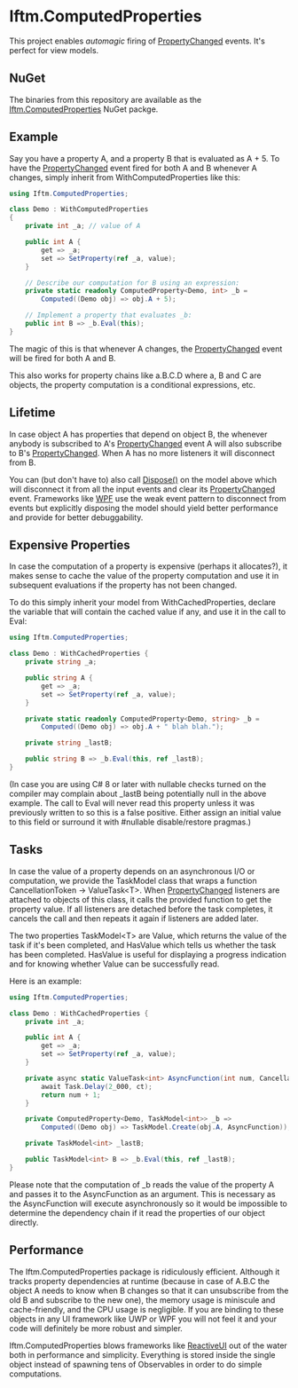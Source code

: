# Iftm.ComputedProperties

This project enables _automagic_ firing of [PropertyChanged][1] events. It's perfect for view models.

## NuGet

The binaries from this repository are available as the [Iftm.ComputedProperties](https://www.nuget.org/packages/Iftm.ComputedProperties/) NuGet packge.

## Example

Say you have a property A, and a property B that is evaluated as A + 5. To have the [PropertyChanged][1] event fired for both A and B whenever A changes, simply inherit from WithComputedProperties like this:

```C#
using Iftm.ComputedProperties;

class Demo : WithComputedProperties
{
    private int _a; // value of A

    public int A {
        get => _a;
        set => SetProperty(ref _a, value); 
    }

    // Describe our computation for B using an expression:
    private static readonly ComputedProperty<Demo, int> _b =
        Computed((Demo obj) => obj.A + 5);

    // Implement a property that evaluates _b:
    public int B => _b.Eval(this);
}
```
The magic of this is that whenever A changes, the [PropertyChanged][1] event will be fired for both A and B.

This also works for property chains like a.B.C.D where a, B and C are objects, the property computation is a conditional expressions, etc.

## Lifetime

In case object A has properties that depend on object B, the whenever anybody is subscribed to A's [PropertyChanged][1] event A will also subscribe to B's [PropertyChanged][1]. When A has no more listeners it will disconnect from B.

You can (but don't have to) also call [Dispose()][2] on the model above which will disconnect it from all the input events and clear its [PropertyChanged][1] event. Frameworks like [WPF](https://github.com/dotnet/wpf) use the weak event pattern to disconnect from events but explicitly disposing the model should yield better performance and provide for better debuggability.

## Expensive Properties

In case the computation of a property is expensive (perhaps it allocates?), it makes sense to cache the value of the property computation and use it in subsequent evaluations if the property has not been changed. 

To do this simply inherit your model from WithCachedProperties, declare the variable that will contain the cached value if any, and use it in the call to Eval:

```C#
using Iftm.ComputedProperties;

class Demo : WithCachedProperties {
    private string _a;

    public string A {
        get => _a;
        set => SetProperty(ref _a, value); 
    }

    private static readonly ComputedProperty<Demo, string> _b =
        Computed((Demo obj) => obj.A + " blah blah.");

    private string _lastB;

    public string B => _b.Eval(this, ref _lastB);
}
```
(In case you are using C# 8 or later with nullable checks turned on the compiler may complain about _lastB being potentially null in the above example. The call to Eval will never read this property unless it was previously written to so this is a false positive. Either assign an initial value to this field or surround it with #nullable disable/restore pragmas.)

## Tasks

In case the value of a property depends on an asynchronous I/O or computation, we provide the TaskModel class that wraps a function CancellationToken → ValueTask&lt;T&gt;. When [PropertyChanged][1] listeners are attached to objects of this class, it calls the provided function to get the property value. If all listeners are detached before the task completes, it cancels the call and then repeats it again if listeners are added later.

The two properties TaskModel&lt;T&gt; are Value, which returns the value of the task if it's been completed, and HasValue which tells us whether the task has been completed. HasValue is useful for displaying a progress indication and for knowing whether Value can be successfully read.

Here is an example:

```C#
using Iftm.ComputedProperties;

class Demo : WithCachedProperties {
    private int _a;

    public int A {
        get => _a;
        set => SetProperty(ref _a, value);
    }

    private async static ValueTask<int> AsyncFunction(int num, CancellationToken ct) {
        await Task.Delay(2_000, ct);
        return num + 1;
    }

    private ComputedProperty<Demo, TaskModel<int>> _b =>
        Computed((Demo obj) => TaskModel.Create(obj.A, AsyncFunction));

    private TaskModel<int> _lastB;

    public TaskModel<int> B => _b.Eval(this, ref _lastB);
}
```
Please note that the computation of _b reads the value of the property A and passes it to the AsyncFunction as an argument. This is necessary as the AsyncFunction will execute asynchronously so it would be impossible to determine the dependency chain if it read the properties of our object directly.

## Performance

The Iftm.ComputedProperties package is ridiculously efficient. Although it tracks property dependencies at runtime (because in case of A.B.C the object A needs to know when B changes so that it can unsubscribe from the old B and subscribe to the new one), the memory usage is miniscule and cache-friendly, and the CPU usage is negligible. If you are binding to these objects in any UI framework like UWP or WPF you will not feel it and your code will definitely be more robust and simpler.

Iftm.ComputedProperties blows frameworks like [ReactiveUI](https://reactiveui.net) out of the water both in performance and simplicity. Everything is stored inside the single object instead of spawning tens of Observables in order to do simple computations.

[1]: https://docs.microsoft.com/en-us/dotnet/api/system.componentmodel.inotifypropertychanged.propertychanged?view=netframework-4.8

[2]: https://docs.microsoft.com/en-us/dotnet/api/system.idisposable.dispose?view=netframework-4.8#System_IDisposable_Dispose